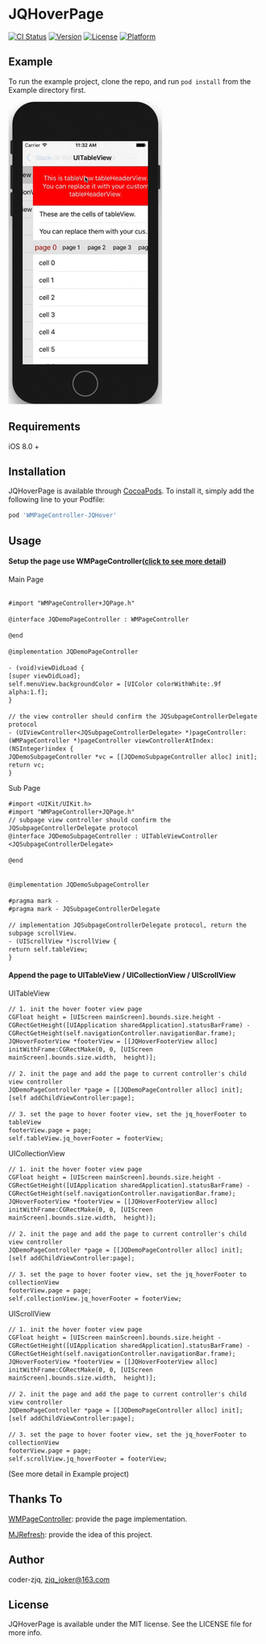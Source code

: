 # JQHoverPage

[![CI Status](https://img.shields.io/travis/coder-zjq/JQHoverPage.svg?style=flat)](https://travis-ci.org/coder-zjq/JQHoverPage)
[![Version](https://img.shields.io/cocoapods/v/JQHoverPage.svg?style=flat)](https://cocoapods.org/pods/JQHoverPage)
[![License](https://img.shields.io/cocoapods/l/JQHoverPage.svg?style=flat)](https://cocoapods.org/pods/JQHoverPage)
[![Platform](https://img.shields.io/cocoapods/p/JQHoverPage.svg?style=flat)](https://cocoapods.org/pods/JQHoverPage)

## Example

To run the example project, clone the repo, and run `pod install` from the Example directory first.

![Example](https://raw.githubusercontent.com/Coder-ZJQ/WMPageController-JQHover/master/Images/demo.gif)

## Requirements

iOS 8.0 +

## Installation

JQHoverPage is available through [CocoaPods](https://cocoapods.org). To install it, simply add the following line to your Podfile:

```ruby
pod 'WMPageController-JQHover'
```
## Usage

#### Setup the page use WMPageController([click to see more detail](https://github.com/wangmchn/WMPageController))

Main Page

``` objc

#import "WMPageController+JQPage.h"

@interface JQDemoPageController : WMPageController

@end

@implementation JQDemoPageController

- (void)viewDidLoad {
[super viewDidLoad];
self.menuView.backgroundColor = [UIColor colorWithWhite:.9f alpha:1.f];
}

// the view controller should confirm the JQSubpageControllerDelegate protocol
- (UIViewController<JQSubpageControllerDelegate> *)pageController:(WMPageController *)pageController viewControllerAtIndex:(NSInteger)index {
JQDemoSubpageController *vc = [[JQDemoSubpageController alloc] init];
return vc;
}
```

Sub Page

```objc
#import <UIKit/UIKit.h>
#import "WMPageController+JQPage.h"
// subpage view controller should confirm the JQSubpageControllerDelegate protocol
@interface JQDemoSubpageController : UITableViewController <JQSubpageControllerDelegate>

@end


@implementation JQDemoSubpageController

#pragma mark -
#pragma mark - JQSubpageControllerDelegate

// implementation JQSubpageControllerDelegate protocol, return the subpage scrollView.
- (UIScrollView *)scrollView {
return self.tableView;
}
```



#### Append the page to UITableView / UICollectionView / UIScrollView

UITableView

``` objc
// 1. init the hover footer view page
CGFloat height = [UIScreen mainScreen].bounds.size.height - CGRectGetHeight([UIApplication sharedApplication].statusBarFrame) - CGRectGetHeight(self.navigationController.navigationBar.frame);
JQHoverFooterView *footerView = [[JQHoverFooterView alloc] initWithFrame:CGRectMake(0, 0, [UIScreen mainScreen].bounds.size.width,  height)];

// 2. init the page and add the page to current controller's child view controller
JQDemoPageController *page = [[JQDemoPageController alloc] init];
[self addChildViewController:page];

// 3. set the page to hover footer view, set the jq_hoverFooter to tableView
footerView.page = page;
self.tableView.jq_hoverFooter = footerView;
```



UICollectionView

``` objc
// 1. init the hover footer view page
CGFloat height = [UIScreen mainScreen].bounds.size.height - CGRectGetHeight([UIApplication sharedApplication].statusBarFrame) - CGRectGetHeight(self.navigationController.navigationBar.frame);
JQHoverFooterView *footerView = [[JQHoverFooterView alloc] initWithFrame:CGRectMake(0, 0, [UIScreen mainScreen].bounds.size.width,  height)];

// 2. init the page and add the page to current controller's child view controller
JQDemoPageController *page = [[JQDemoPageController alloc] init];
[self addChildViewController:page];

// 3. set the page to hover footer view, set the jq_hoverFooter to collectionView
footerView.page = page;
self.collectionView.jq_hoverFooter = footerView;
```



UIScrollView

```objc
// 1. init the hover footer view page
CGFloat height = [UIScreen mainScreen].bounds.size.height - CGRectGetHeight([UIApplication sharedApplication].statusBarFrame) - CGRectGetHeight(self.navigationController.navigationBar.frame);
JQHoverFooterView *footerView = [[JQHoverFooterView alloc] initWithFrame:CGRectMake(0, 0, [UIScreen mainScreen].bounds.size.width,  height)];

// 2. init the page and add the page to current controller's child view controller
JQDemoPageController *page = [[JQDemoPageController alloc] init];
[self addChildViewController:page];

// 3. set the page to hover footer view, set the jq_hoverFooter to collectionView
footerView.page = page;
self.scrollView.jq_hoverFooter = footerView;
```

(See more detail in Example project)

## Thanks To

[WMPageController](https://github.com/wangmchn/WMPageController): provide the page implementation.

[MJRefresh](https://github.com/CoderMJLee/MJRefresh ): provide the idea of this project.


## Author

coder-zjq, zjq_joker@163.com

## License

JQHoverPage is available under the MIT license. See the LICENSE file for more info.

